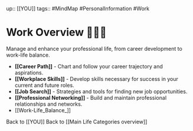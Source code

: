 up:: [[YOU]]
tags:: #MindMap #PersonalInformation #Work

# Work Overview 👨🏻‍💻

Manage and enhance your professional life, from career development to work-life balance.

- **[[Career Path]]** - Chart and follow your career trajectory and aspirations.
- **[[Workplace Skills]]** - Develop skills necessary for success in your current and future roles.
- **[[Job Search]]** - Strategies and tools for finding new job opportunities.
- **[[Professional Networking]]** - Build and maintain professional relationships and networks.
- [[Work-Life_Balance_]]

Back to [[YOU]]
Back to [[Main Life Categories overview]]